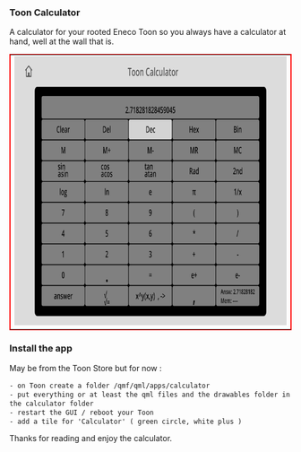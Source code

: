 ### Toon Calculator

A calculator for your rooted Eneco Toon so you always have a calculator at hand, well at the wall that is.

<table border = 1 bordercolor ="red" align = center>
<tr>
<td>
<img width="800" height="480" src="https://github.com/JackV2020/calculator/blob/main/screenshots/calculator_screenshot_1.png">
</td>
<tr>
</table>

### Install the app

May be from the Toon Store but for now :

    - on Toon create a folder /qmf/qml/apps/calculator
    - put everything or at least the qml files and the drawables folder in the calculator folder
    - restart the GUI / reboot your Toon
    - add a tile for 'Calculator' ( green circle, white plus )

Thanks for reading and enjoy the calculator.
